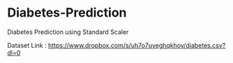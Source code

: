 # Diabetes-Prediction
Diabetes Prediction using Standard Scaler

Dataset Link : https://www.dropbox.com/s/uh7o7uyeghqkhoy/diabetes.csv?dl=0
